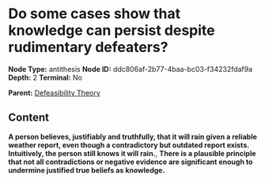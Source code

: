 # Do some cases show that knowledge can persist despite rudimentary defeaters?

**Node Type:** antithesis
**Node ID:** ddc806af-2b77-4baa-bc03-f34232fdaf9a
**Depth:** 2
**Terminal:** No

**Parent:** [Defeasibility Theory](defeasibility-theory.md)

## Content

**A person believes, justifiably and truthfully, that it will rain given a reliable weather report, even though a contradictory but outdated report exists. Intuitively, the person still knows it will rain.**, **There is a plausible principle that not all contradictions or negative evidence are significant enough to undermine justified true beliefs as knowledge.**
